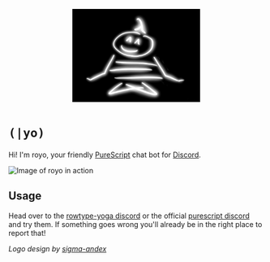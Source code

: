 
<p align="center"><img width=50% height=50% src="royo.png"></img></p>

# `(|yo)`

Hi! I'm royo, your friendly [PureScript](https://www.purescript.org/) chat bot for [Discord](https://discord.com/).

![Image of royo in action](screenshot.png)

## Usage

Head over to the [rowtype-yoga discord](https://discord.gg/GSRwfyu) or the official [purescript discord](https://purescript.org/chat) and try them. 
If something goes wrong you'll already be in the right place to report that!


*Logo design by [sigma-andex](https://github.com/sigma-andex/)*
